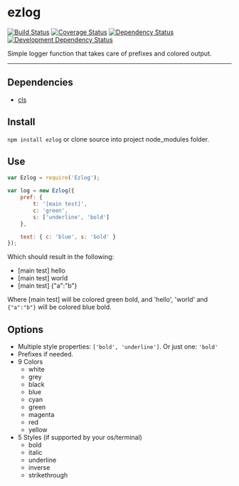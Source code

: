ezlog
=====

[![Build Status](http://img.shields.io/travis/opensoars/ezlog.svg?style=flat)](https://travis-ci.org/opensoars/ezlog)
[![Coverage Status](http://img.shields.io/coveralls/opensoars/ezlog.svg?style=flat)](https://coveralls.io/r/opensoars/ezlog)
[![Dependency Status](https://david-dm.org/opensoars/ezlog.svg?style=flat)](https://david-dm.org/opensoars/ezlog)
[![Development Dependency Status](http://img.shields.io/david/dev/opensoars/ezlog.svg?style=flat)](https://david-dm.org/opensoars/ezlog#info=devDependencies&view=table)



Simple logger function that takes care of prefixes and colored output.


---

## Dependencies
* [cls](https://github.com/opensoars/cls)


## Install
`npm install ezlog` or clone source into project node_modules folder.

## Use
```js
var Ezlog = require('Ezlog');

var log = new Ezlog({
	pref: {
		t: '[main test]',
		c: 'green',
		s: ['underline', 'bold']
	},

	text: { c: 'blue', s: 'bold' }
});

```
Which should result in the following:

* [main test] hello
* [main test] world
* [main test] {"a":"b"}

Where [main test] will be colored green bold, and 'hello', 'world' and `{"a":"b"}` will be colored blue bold.

## Options
* Multiple style properties: `['bold', 'underline']`. Or just one: `'bold'`
* Prefixes if needed.
* 9 Colors
	* white
	* grey
	* black
	* blue
	* cyan
	* green
	* magenta
	* red
	* yellow
* 5 Styles (if supported by your os/terminal)
	* bold
	* italic
	* underline
	* inverse
	* strikethrough